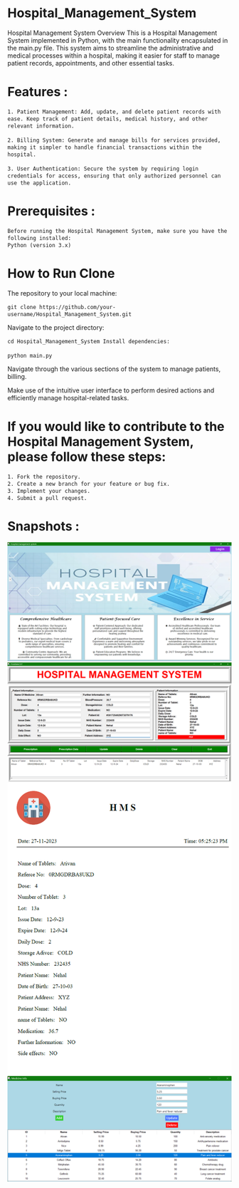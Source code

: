 # Hospital_Management_System
Hospital Management System Overview This is a Hospital Management System implemented in Python, with the main functionality encapsulated in the main.py file. This system aims to streamline the administrative and medical processes within a hospital, making it easier for staff to manage patient records, appointments, and other essential tasks.

# Features : 

    1. Patient Management: Add, update, and delete patient records with ease. Keep track of patient details, medical history, and other relevant information.
    
    2. Billing System: Generate and manage bills for services provided, making it simpler to handle financial transactions within the hospital.
    
    3. User Authentication: Secure the system by requiring login credentials for access, ensuring that only authorized personnel can use the application.

# Prerequisites :

    Before running the Hospital Management System, make sure you have the following installed:
    Python (version 3.x)

# How to Run Clone

The repository to your local machine:

    git clone https://github.com/your-username/Hospital_Management_System.git
    
Navigate to the project directory:
    
    cd Hospital_Management_System Install dependencies:
    
    python main.py

Navigate through the various sections of the system to manage patients, billing.

Make use of the intuitive user interface to perform desired actions and efficiently manage hospital-related tasks.

# If you would like to contribute to the Hospital Management System, please follow these steps:

    1. Fork the repository. 
    2. Create a new branch for your feature or bug fix. 
    3. Implement your changes.
    4. Submit a pull request.

# Snapshots :
![alt text](image.png)
![alt text](image-1.png)
![alt text](image-2.png)
![alt text](image-3.png)
